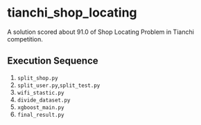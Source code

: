 # tianchi_shop_locating
A solution scored about 91.0 of Shop Locating Problem in Tianchi competition.

## Execution Sequence
1. `split_shop.py`
2. `split_user.py`,`split_test.py`
3. `wifi_stastic.py`
4. `divide_dataset.py`
5. `xgboost_main.py`
6. `final_result.py`
